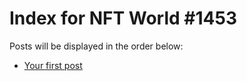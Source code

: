 # Index for NFT World #1453
Posts will be displayed in the order below:

- [Your first post](./001-first.md)

